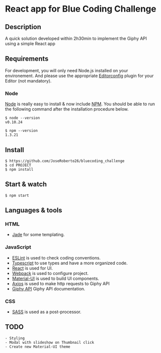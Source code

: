 # React app for Blue Coding Challenge

## Description

A quick solution developed within 2h30min to implement the Giphy API using a simple React app

## Requirements

For development, you will only need Node.js installed on your environement.
And please use the appropriate [Editorconfig](http://editorconfig.org/) plugin for your Editor (not mandatory).

### Node

[Node](http://nodejs.org/) is really easy to install & now include [NPM](https://npmjs.org/).
You should be able to run the following command after the installation procedure
below.

    $ node --version
    v0.10.24

    $ npm --version
    1.3.21

## Install

    $ https://github.com/JoseRoberto26/bluecoding_challenge
    $ cd PROJECT
    $ npm install

## Start & watch

    $ npm start

## Languages & tools

### HTML

- [Jade](http://jade-lang.com/) for some templating.

### JavaScript

- [ESLint](https://eslint.org/) is used to check coding conventions.
- [Typescript](https://www.typescriptlang.org/) to use types and have a more organized code.
- [React](http://facebook.github.io/react) is used for UI.
- [Webpack](https://webpack.js.org/) is used to configure project.
- [Material-UI](https://v4.mui.com/) is used to build UI components.
- [Axios](https://axios-http.com/docs/intro) is used to make http requests to Giphy API 
- [Giphy API](https://developers.giphy.com/docs/api#quick-start-guide) Giphy API documentation. 

### CSS

- [SASS](https://sass-lang.com/) is used as a post-processor. 


## TODO

    - Styling  
    - Modal with slideshow on Thumbnail click
    - Create new Material-UI theme


